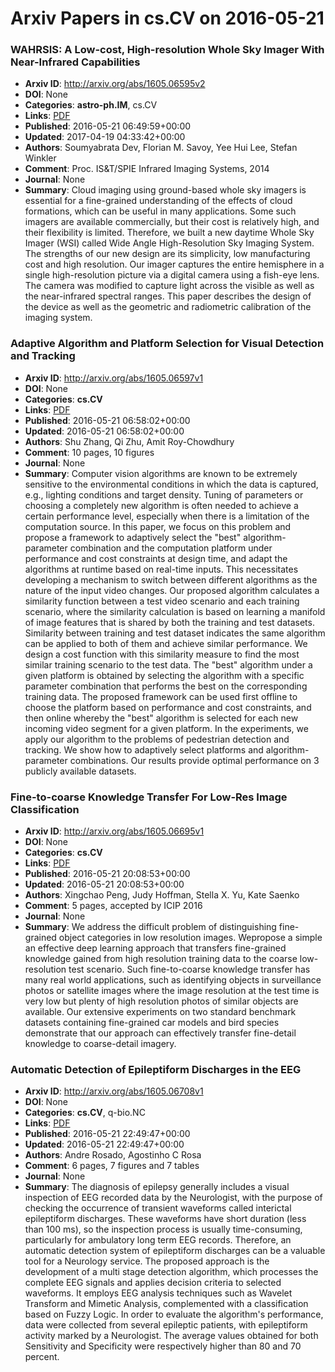 # Arxiv Papers in cs.CV on 2016-05-21
### WAHRSIS: A Low-cost, High-resolution Whole Sky Imager With Near-Infrared Capabilities
- **Arxiv ID**: http://arxiv.org/abs/1605.06595v2
- **DOI**: None
- **Categories**: **astro-ph.IM**, cs.CV
- **Links**: [PDF](http://arxiv.org/pdf/1605.06595v2)
- **Published**: 2016-05-21 06:49:59+00:00
- **Updated**: 2017-04-19 04:33:42+00:00
- **Authors**: Soumyabrata Dev, Florian M. Savoy, Yee Hui Lee, Stefan Winkler
- **Comment**: Proc. IS&T/SPIE Infrared Imaging Systems, 2014
- **Journal**: None
- **Summary**: Cloud imaging using ground-based whole sky imagers is essential for a fine-grained understanding of the effects of cloud formations, which can be useful in many applications. Some such imagers are available commercially, but their cost is relatively high, and their flexibility is limited. Therefore, we built a new daytime Whole Sky Imager (WSI) called Wide Angle High-Resolution Sky Imaging System. The strengths of our new design are its simplicity, low manufacturing cost and high resolution. Our imager captures the entire hemisphere in a single high-resolution picture via a digital camera using a fish-eye lens. The camera was modified to capture light across the visible as well as the near-infrared spectral ranges. This paper describes the design of the device as well as the geometric and radiometric calibration of the imaging system.



### Adaptive Algorithm and Platform Selection for Visual Detection and Tracking
- **Arxiv ID**: http://arxiv.org/abs/1605.06597v1
- **DOI**: None
- **Categories**: **cs.CV**
- **Links**: [PDF](http://arxiv.org/pdf/1605.06597v1)
- **Published**: 2016-05-21 06:58:02+00:00
- **Updated**: 2016-05-21 06:58:02+00:00
- **Authors**: Shu Zhang, Qi Zhu, Amit Roy-Chowdhury
- **Comment**: 10 pages, 10 figures
- **Journal**: None
- **Summary**: Computer vision algorithms are known to be extremely sensitive to the environmental conditions in which the data is captured, e.g., lighting conditions and target density. Tuning of parameters or choosing a completely new algorithm is often needed to achieve a certain performance level, especially when there is a limitation of the computation source. In this paper, we focus on this problem and propose a framework to adaptively select the "best" algorithm-parameter combination and the computation platform under performance and cost constraints at design time, and adapt the algorithms at runtime based on real-time inputs. This necessitates developing a mechanism to switch between different algorithms as the nature of the input video changes. Our proposed algorithm calculates a similarity function between a test video scenario and each training scenario, where the similarity calculation is based on learning a manifold of image features that is shared by both the training and test datasets. Similarity between training and test dataset indicates the same algorithm can be applied to both of them and achieve similar performance. We design a cost function with this similarity measure to find the most similar training scenario to the test data. The "best" algorithm under a given platform is obtained by selecting the algorithm with a specific parameter combination that performs the best on the corresponding training data. The proposed framework can be used first offline to choose the platform based on performance and cost constraints, and then online whereby the "best" algorithm is selected for each new incoming video segment for a given platform. In the experiments, we apply our algorithm to the problems of pedestrian detection and tracking. We show how to adaptively select platforms and algorithm-parameter combinations. Our results provide optimal performance on 3 publicly available datasets.



### Fine-to-coarse Knowledge Transfer For Low-Res Image Classification
- **Arxiv ID**: http://arxiv.org/abs/1605.06695v1
- **DOI**: None
- **Categories**: **cs.CV**
- **Links**: [PDF](http://arxiv.org/pdf/1605.06695v1)
- **Published**: 2016-05-21 20:08:53+00:00
- **Updated**: 2016-05-21 20:08:53+00:00
- **Authors**: Xingchao Peng, Judy Hoffman, Stella X. Yu, Kate Saenko
- **Comment**: 5 pages, accepted by ICIP 2016
- **Journal**: None
- **Summary**: We address the difficult problem of distinguishing fine-grained object categories in low resolution images. Wepropose a simple an effective deep learning approach that transfers fine-grained knowledge gained from high resolution training data to the coarse low-resolution test scenario. Such fine-to-coarse knowledge transfer has many real world applications, such as identifying objects in surveillance photos or satellite images where the image resolution at the test time is very low but plenty of high resolution photos of similar objects are available. Our extensive experiments on two standard benchmark datasets containing fine-grained car models and bird species demonstrate that our approach can effectively transfer fine-detail knowledge to coarse-detail imagery.



### Automatic Detection of Epileptiform Discharges in the EEG
- **Arxiv ID**: http://arxiv.org/abs/1605.06708v1
- **DOI**: None
- **Categories**: **cs.CV**, q-bio.NC
- **Links**: [PDF](http://arxiv.org/pdf/1605.06708v1)
- **Published**: 2016-05-21 22:49:47+00:00
- **Updated**: 2016-05-21 22:49:47+00:00
- **Authors**: Andre Rosado, Agostinho C Rosa
- **Comment**: 6 pages, 7 figures and 7 tables
- **Journal**: None
- **Summary**: The diagnosis of epilepsy generally includes a visual inspection of EEG recorded data by the Neurologist, with the purpose of checking the occurrence of transient waveforms called interictal epileptiform discharges. These waveforms have short duration (less than 100 ms), so the inspection process is usually time-consuming, particularly for ambulatory long term EEG records. Therefore, an automatic detection system of epileptiform discharges can be a valuable tool for a Neurology service. The proposed approach is the development of a multi stage detection algorithm, which processes the complete EEG signals and applies decision criteria to selected waveforms. It employs EEG analysis techniques such as Wavelet Transform and Mimetic Analysis, complemented with a classification based on Fuzzy Logic. In order to evaluate the algorithm's performance, data were collected from several epileptic patients, with epileptiform activity marked by a Neurologist. The average values obtained for both Sensitivity and Specificity were respectively higher than 80 and 70 percent.



